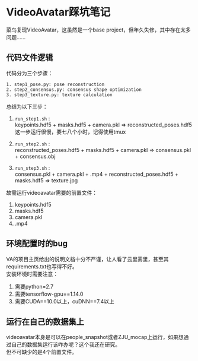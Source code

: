 # VideoAvatar踩坑笔记
菜鸟复现VideoAvatar，这虽然是一个base project，但年久失修，其中存在太多问题……

## 代码文件逻辑
代码分为三个步骤：
```
1. step1_pose.py: pose reconstruction
2. step2_consensus.py: consensus shape optimization
3. step3_texture.py: texture calculation
```
总结为以下三步：  
1. `run_step1.sh` :   
keypoints.hdf5 + masks.hdf5 + camera.pkl => reconstructed_poses.hdf5  
这一步运行很慢，要七八个小时，记得使用tmux

2. `run_step2.sh` :   
reconstructed_poses.hdf5 + masks.hdf5 + camera.pkl => consensus.pkl + consensus.obj

3. `run_step3.sh` :   
consensus.pkl + camera.pkl + .mp4 + reconstructed_poses.hdf5 + masks.hdf5 => texture.jpg

故需运行videoavatar需要的前置文件：  
1. keypoints.hdf5
2. masks.hdf5
3. camera.pkl
4. .mp4

## 环境配置时的bug
VA的项目主页给出的说明文档十分不严谨，让人看了云里雾里，甚至其requirements.txt也写得不好。  
安装环境时需要注意：  
1. 需要python=2.7
2. 需要tensorflow-gpu==1.14.0
3. 需要CUDA==10.0以上，cuDNN==7.4以上

## 运行在自己的数据集上
videoavatar本身是可以在people_snapshot或者ZJU_mocap上运行，如果想通过自己的数据集运行该咋办呢？这个我还在研究。  
但不可缺少的是4个前置文件。
